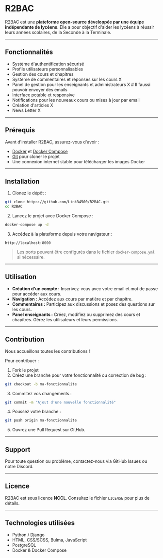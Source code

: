 # R2BAC

R2BAC est une **plateforme open-source développée par une équipe indépendante de lycéens**.
Elle a pour objectif d'aider les lycéens à réussir leurs années scolaires, de la Seconde à la Terminale.

---

## Fonctionnalités

- Système d'authentification sécurisé
- Profils utilisateurs personnalisables
- Gestion des cours et chapitres
- Système de commentaires et réponses sur les cours X
- Panel de gestion pour les enseignants et administrateurs X # Il faussi pouvoir envoyer des emails
- Interface potable et responsive
- Notifications pour les nouveaux cours ou mises à jour par email
- Création d'articles X
- News Letter X

---

## Prérequis

Avant d'installer R2BAC, assurez-vous d'avoir :

- [Docker](https://www.docker.com/) et [Docker Compose](https://docs.docker.com/compose/install/)
- [Git](https://git-scm.com/downloads) pour cloner le projet
- Une connexion internet stable pour télécharger les images Docker

---

## Installation

1. Clonez le dépôt :

```bash
git clone https://github.com/Link34500/R2BAC.git
cd R2BAC
```

2. Lancez le projet avec Docker Compose :

```bash
docker-compose up -d
```

3. Accédez à la plateforme depuis votre navigateur :

```
http://localhost:8000
```

> Les ports peuvent être configurés dans le fichier `docker-compose.yml` si nécessaire.

---

## Utilisation

- **Création d'un compte :** Inscrivez-vous avec votre email et mot de passe pour accéder aux cours.
- **Navigation :** Accédez aux cours par matière et par chapitre.
- **Commentaires :** Participez aux discussions et posez des questions sur les cours.
- **Panel enseignants :** Créez, modifiez ou supprimez des cours et chapitres. Gérez les utilisateurs et leurs permissions.

---

## Contribution

Nous accueillons toutes les contributions !

Pour contribuer :

1. Fork le projet
2. Créez une branche pour votre fonctionnalité ou correction de bug :

```bash
git checkout -b ma-fonctionnalite
```

3. Commitez vos changements :

```bash
git commit -m "Ajout d'une nouvelle fonctionnalité"
```

4. Poussez votre branche :

```bash
git push origin ma-fonctionnalite
```

5. Ouvrez une Pull Request sur GitHub.

---

## Support

Pour toute question ou problème, contactez-nous via GitHub Issues ou notre Discord.

---

## Licence

R2BAC est sous licence **NCCL**. Consultez le fichier `LICENSE` pour plus de détails.

---

## Technologies utilisées

- Python / Django
- HTML, CSS/SCSS, Bulma, JavaScript
- PostgreSQL
- Docker & Docker Compose
